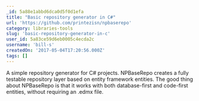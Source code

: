 ```yaml
---
_id: 5a88e1abbd6dca0d5f0d1efa
title: "Basic repository generator in C#"
url: 'https://github.com/printezisn/npbaserepo'
category: libraries-tools
slug: 'basic-repository-generator-in-c'
user_id: 5a83ce59d6eb0005c4ecda2c
username: 'bill-s'
createdOn: '2017-05-04T17:20:56.000Z'
tags: []
---
```


A simple repository generator for C# projects. NPBaseRepo creates a fully testable repository layer based on entity framework entities. The good thing about NPBaseRepo is that it works with both database-first and code-first entities, without requiring an .edmx file.
